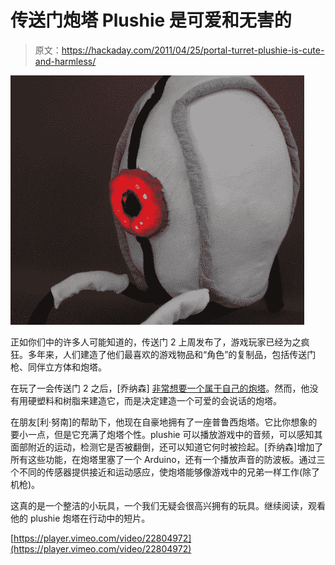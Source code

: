 # 传送门炮塔 Plushie 是可爱和无害的

> 原文：<https://hackaday.com/2011/04/25/portal-turret-plushie-is-cute-and-harmless/>

![turret_plushie](img/0f3422778b1414529e15c56eaf6f2251.png "turret_plushie")

正如你们中的许多人可能知道的，传送门 2 上周发布了，游戏玩家已经为之疯狂。多年来，人们建造了他们最喜欢的游戏物品和“角色”的复制品，包括传送门枪、同伴立方体和炮塔。

在玩了一会传送门 2 之后，[乔纳森] [非常想要一个属于自己的炮塔](http://upnotnorth.net/projects/portal-turret-plushie/)。然而，他没有用硬塑料和树脂来建造它，而是决定建造一个可爱的会说话的炮塔。

在朋友[利·努南]的帮助下，他现在自豪地拥有了一座普鲁西炮塔。它比你想象的要小一点，但是它充满了炮塔个性。plushie 可以播放游戏中的音频，可以感知其面部附近的运动，检测它是否被翻倒，还可以知道它何时被捡起。[乔纳森]增加了所有这些功能，在炮塔里塞了一个 Arduino，还有一个播放声音的防波板。通过三个不同的传感器提供接近和运动感应，使炮塔能够像游戏中的兄弟一样工作(除了机枪)。

这真的是一个整洁的小玩具，一个我们无疑会很高兴拥有的玩具。继续阅读，观看他的 plushie 炮塔在行动中的短片。

[https://player.vimeo.com/video/22804972](https://player.vimeo.com/video/22804972)